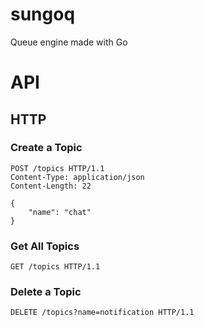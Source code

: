 # sungoq
Queue engine made with Go

# API
## HTTP

### Create a Topic
```
POST /topics HTTP/1.1
Content-Type: application/json
Content-Length: 22

{
    "name": "chat"
}
```
### Get All Topics
```
GET /topics HTTP/1.1
```

### Delete a Topic
```
DELETE /topics?name=notification HTTP/1.1
```
